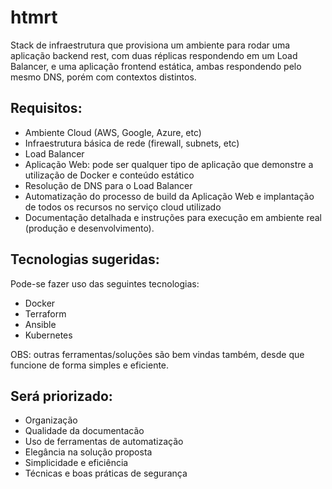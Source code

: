 # htmrt

Stack de infraestrutura que provisiona um ambiente para rodar uma aplicação backend rest, com duas réplicas respondendo em um Load Balancer, e uma aplicação frontend estática, ambas respondendo pelo mesmo DNS, porém com contextos distintos.

## Requisitos:

- Ambiente Cloud (AWS, Google, Azure, etc)
- Infraestrutura básica de rede (firewall, subnets, etc)
- Load Balancer
- Aplicação Web: pode ser qualquer tipo de aplicação que demonstre a utilização de Docker e conteúdo estático
- Resolução de DNS para o Load Balancer
- Automatização do processo de build da Aplicação Web e implantação de todos os recursos no serviço cloud utilizado
- Documentação detalhada e instruções para execução em ambiente real (produção e desenvolvimento).

## Tecnologias sugeridas:
Pode-se fazer uso das seguintes tecnologias:
*   Docker
*   Terraform
*   Ansible
*   Kubernetes

OBS: outras ferramentas/soluções são bem vindas também, desde que funcione de forma simples e eficiente.

## Será priorizado:

- Organização
- Qualidade da documentacão
- Uso de ferramentas de automatização
- Elegância na solução proposta
- Simplicidade e eficiência
- Técnicas e boas práticas de segurança
